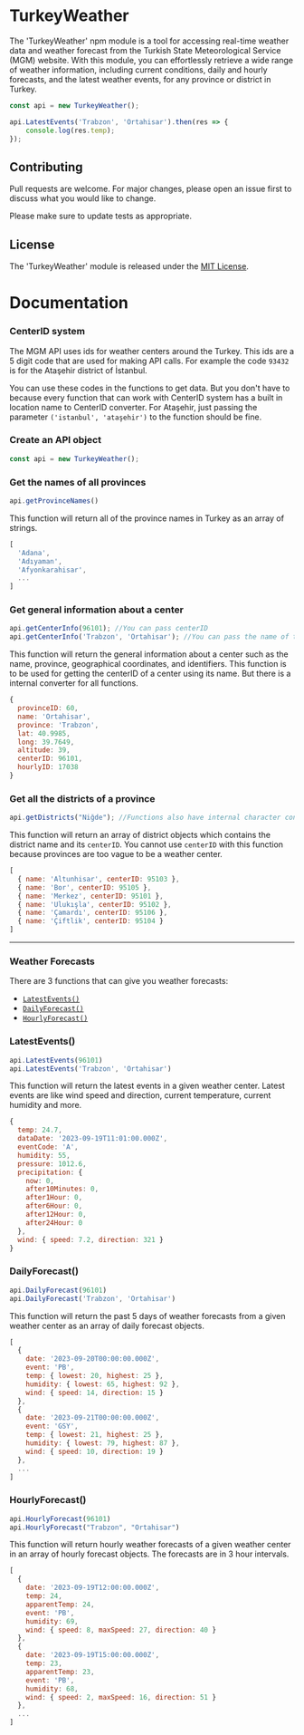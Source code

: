 
# TurkeyWeather

The 'TurkeyWeather' npm module is a tool for accessing real-time weather data and weather forecast from the Turkish State Meteorological Service (MGM) website. With this module, you can effortlessly retrieve a wide range of weather information, including current conditions, daily and hourly forecasts, and the latest weather events, for any province or district in Turkey.

```js
const api = new TurkeyWeather();

api.LatestEvents('Trabzon', 'Ortahisar').then(res => {
    console.log(res.temp);
});
```

## Contributing

Pull requests are welcome. For major changes, please open an issue first
to discuss what you would like to change.

Please make sure to update tests as appropriate.


## License
The 'TurkeyWeather' module is released under the [MIT License](https://choosealicense.com/licenses/mit/).


# Documentation
### CenterID system
The MGM API uses ids for weather centers around the Turkey. This ids are a 5 digit code that are used for making API calls. For example the code `93432` is for the Ataşehir district of İstanbul.

You can use these codes in the functions to get data. But you don't have to because every function that can work with CenterID system has a built in location name to CenterID converter. For Ataşehir, just passing the parameter `('istanbul', 'ataşehir')` to the function should be fine.

### Create an API object
```js
const api = new TurkeyWeather();
```

### Get the names of all provinces
```js
api.getProvinceNames()
```

This function will return all of the province names in Turkey as an array of strings.

```js
[
  'Adana',
  'Adıyaman',
  'Afyonkarahisar', 
  ...
]
```

### Get general information about a center
```js
api.getCenterInfo(96101); //You can pass centerID
api.getCenterInfo('Trabzon', 'Ortahisar'); //You can pass the name of the center
```

This function will return the general information about a center such as the name, province, geographical coordinates, and identifiers. This function is to be used for getting the centerID of a center using its name. But there is a internal converter for all functions.

```js
{
  provinceID: 60,
  name: 'Ortahisar',
  province: 'Trabzon',
  lat: 40.9985,
  long: 39.7649,
  altitude: 39,
  centerID: 96101,
  hourlyID: 17038
}
```

### Get all the districts of a province
```javascript
api.getDistricts("Niğde"); //Functions also have internal character conversion.
```

This function will return an array of district objects which contains the district name and its `centerID`.
You cannot use `centerID` with this function because provinces are too vague to be a weather center.

```js
[
  { name: 'Altunhisar', centerID: 95103 },
  { name: 'Bor', centerID: 95105 },
  { name: 'Merkez', centerID: 95101 },
  { name: 'Ulukışla', centerID: 95102 },
  { name: 'Çamardı', centerID: 95106 },
  { name: 'Çiftlik', centerID: 95104 }
]
```

---
### Weather Forecasts

There are 3 functions that can give you weather forecasts:
- [`LatestEvents()`](#latestevents)
- [`DailyForecast()`](#dailyforecast)
- [`HourlyForecast()`](#hourlyforecast)

### LatestEvents()
```js
api.LatestEvents(96101)
api.LatestEvents('Trabzon', 'Ortahisar')
```

This function will return the latest events in a given weather center. Latest events are like wind speed and direction, current temperature, current humidity and more.

```js
{
  temp: 24.7,
  dataDate: '2023-09-19T11:01:00.000Z',
  eventCode: 'A',
  humidity: 55,
  pressure: 1012.6,
  precipitation: {
    now: 0,
    after10Minutes: 0,
    after1Hour: 0,
    after6Hour: 0,
    after12Hour: 0,
    after24Hour: 0
  },
  wind: { speed: 7.2, direction: 321 }
}
```

### DailyForecast()
```js
api.DailyForecast(96101)
api.DailyForecast('Trabzon', 'Ortahisar')
```

This function will return the past 5 days of weather forecasts from a given weather center as an array of daily forecast objects.

```js
[
  {
    date: '2023-09-20T00:00:00.000Z',
    event: 'PB',
    temp: { lowest: 20, highest: 25 },
    humidity: { lowest: 65, highest: 92 },
    wind: { speed: 14, direction: 15 }
  },
  {
    date: '2023-09-21T00:00:00.000Z',
    event: 'GSY',
    temp: { lowest: 21, highest: 25 },
    humidity: { lowest: 79, highest: 87 },
    wind: { speed: 10, direction: 19 }
  },
  ...
]
```

### HourlyForecast()

```js
api.HourlyForecast(96101)
api.HourlyForecast("Trabzon", "Ortahisar")
```

This function will return hourly weather forecasts of a given weather center in an array of hourly forecast objects. The forecasts are in 3 hour intervals.

```js
[
  {
    date: '2023-09-19T12:00:00.000Z',
    temp: 24,
    apparentTemp: 24,
    event: 'PB',
    humidity: 69,
    wind: { speed: 8, maxSpeed: 27, direction: 40 }
  },
  {
    date: '2023-09-19T15:00:00.000Z',
    temp: 23,
    apparentTemp: 23,
    event: 'PB',
    humidity: 68,
    wind: { speed: 2, maxSpeed: 16, direction: 51 }
  },
  ...
]
```
